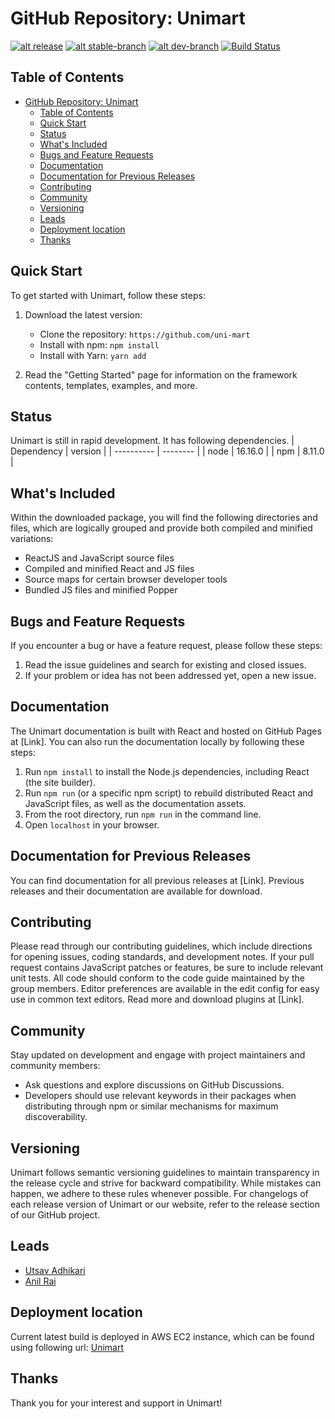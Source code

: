 # GitHub Repository: Unimart

[![ alt release ](https://img.shields.io/badge/Release-Stable%20Version:%202.8.0-brightgreen)](https://github.com/uni-mart/unimart-ui/releases/tag/v2.8.0) [![ alt stable-branch ](https://img.shields.io/badge/Stable%20Branch-%20main-blue)](https://github.com/uni-mart/unimart-ui/tree/main) [![ alt dev-branch ](https://img.shields.io/badge/Dev%20Branch-%20sprint--3-orange)](https://github.com/uni-mart/unimart-ui/tree/sprint-3) [![Build Status](https://img.shields.io/badge/Build-Passing-brightgreen)](https://github.com/uni-mart/unimart-ui/actions)


## Table of Contents

- [GitHub Repository: Unimart](#github-repository-unimart)
  - [Table of Contents](#table-of-contents)
  - [Quick Start](#quick-start)
  - [Status](#status)
  - [What's Included](#whats-included)
  - [Bugs and Feature Requests](#bugs-and-feature-requests)
  - [Documentation](#documentation)
  - [Documentation for Previous Releases](#documentation-for-previous-releases)
  - [Contributing](#contributing)
  - [Community](#community)
  - [Versioning](#versioning)
  - [Leads](#leads)
  - [Deployment location](#deployment-location)
  - [Thanks](#thanks)

## Quick Start

To get started with Unimart, follow these steps:

1. Download the latest version:

   - Clone the repository: `https://github.com/uni-mart`
   - Install with npm: `npm install`
   - Install with Yarn: `yarn add`

2. Read the "Getting Started" page for information on the framework contents, templates, examples, and more.

## Status

Unimart is still in rapid development. It has following dependencies.
| Dependency | version  |
| ---------- | -------- | 
| node       | 16.16.0  | 
| npm        | 8.11.0   | 


## What's Included

Within the downloaded package, you will find the following directories and files, which are logically grouped and provide both compiled and minified variations:

- ReactJS and JavaScript source files
- Compiled and minified React and JS files
- Source maps for certain browser developer tools
- Bundled JS files and minified Popper

## Bugs and Feature Requests

If you encounter a bug or have a feature request, please follow these steps:

1. Read the issue guidelines and search for existing and closed issues.
2. If your problem or idea has not been addressed yet, open a new issue.

## Documentation

The Unimart documentation is built with React and hosted on GitHub Pages at [Link]. You can also run the documentation locally by following these steps:

1. Run `npm install` to install the Node.js dependencies, including React (the site builder).
2. Run `npm run` (or a specific npm script) to rebuild distributed React and JavaScript files, as well as the documentation assets.
3. From the root directory, run `npm run` in the command line.
4. Open `localhost` in your browser.

## Documentation for Previous Releases

You can find documentation for all previous releases at [Link]. Previous releases and their documentation are available for download.

## Contributing

Please read through our contributing guidelines, which include directions for opening issues, coding standards, and development notes. If your pull request contains JavaScript patches or features, be sure to include relevant unit tests. All code should conform to the code guide maintained by the group members. Editor preferences are available in the edit config for easy use in common text editors. Read more and download plugins at [Link].

## Community

Stay updated on development and engage with project maintainers and community members:

- Ask questions and explore discussions on GitHub Discussions.
- Developers should use relevant keywords in their packages when distributing through npm or similar mechanisms for maximum discoverability.

## Versioning

Unimart follows semantic versioning guidelines to maintain transparency in the release cycle and strive for backward compatibility. While mistakes can happen, we adhere to these rules whenever possible. For changelogs of each release version of Unimart or our website, refer to the release section of our GitHub project.

## Leads

- [Utsav Adhikari](https://github.com/autsav)
- [Anil Rai](https://github.com/bitcode001)

## Deployment location
Current latest build is deployed in AWS EC2 instance, which can be found using following url: [Unimart](http://35.177.22.237:4173/)

## Thanks

Thank you for your interest and support in Unimart!
